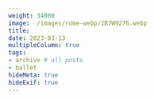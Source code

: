 ```yaml
---
weight: 34000
image:  /images/rome-webp/1B7W9276.webp
title:
date: 2023-03-13
multipleColumn: true
tags:
- archive # all posts
- ballet
hideMeta: true
hideExif: true
---
```


